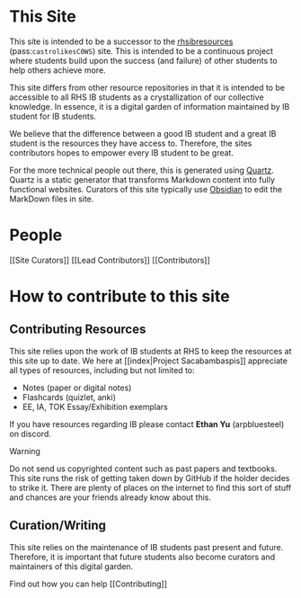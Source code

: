 # This Site

This site is intended to be a successor to the [rhsibresources](https://rhsibresources.wixsite.com/bettergrind) (pass:`castrolikesC0WS`) site. This is intended to be a continuous project where students build upon the success (and failure) of other students to help others achieve more.

This site differs from other resource repositories in that it is intended to be accessible to all RHS IB students as a crystallization of our collective knowledge. In essence, it is a digital garden of information maintained by IB student for IB students.

We believe that the difference between a good IB student and a great IB student is the resources they have access to. Therefore, the sites contributors hopes to empower every IB student to be great.

For the more technical people out there, this is generated using [Quartz](https://quartz.jzhao.xyz/). Quartz is a static generator that transforms Markdown content into fully functional websites. Curators of this site typically use [Obsidian](https://obsidian.md/) to edit the MarkDown files in site.
# People

[[Site Curators]]
[[Lead Contributors]]
[[Contributors]]

# How to contribute to this site

## Contributing Resources

This site relies upon the work of IB students at RHS to keep the resources at this site up to date. We here at [[index|Project Sacabambaspis]] appreciate all types of resources, including but not limited to:

- Notes (paper or digital notes)
- Flashcards (quizlet, anki)
- EE, IA, TOK Essay/Exhibition exemplars

If you have resources regarding IB please contact **Ethan Yu** (arpbluesteel) on discord.

>[!warning]
>Do not send us copyrighted content such as past papers and textbooks. This site runs the risk of getting taken down by GitHub if the holder decides to strike it. There are plenty of places on the internet to find this sort of stuff and chances are your friends already know about this.

## Curation/Writing

This site relies on the maintenance of IB students past present and future. Therefore, it is important that future students also become curators and maintainers of this digital garden.

Find out how you can help [[Contributing]]


